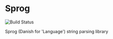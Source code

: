 # Sprog 
![Build Status](https://wivuu.visualstudio.com/_apis/public/build/definitions/1d87258d-f96d-4792-bf63-430c8cea1376/7/badge)

Sprog (Danish for 'Language') string parsing library
